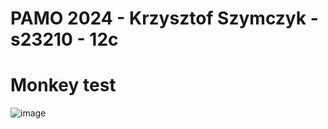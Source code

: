 # PAMO 2024 - Krzysztof Szymczyk - s23210 - 12c

# Monkey test
![image](https://github.com/s23210/PAMO/assets/73021331/8dc806a3-f528-4c2d-a39d-811c66e312b3)
